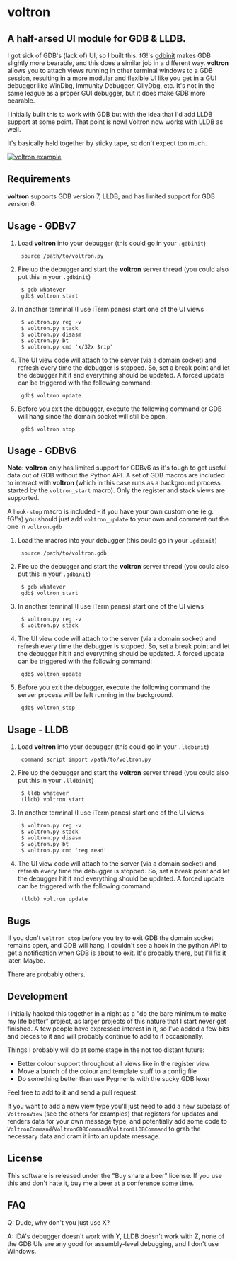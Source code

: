 voltron
=======

A half-arsed UI module for GDB & LLDB. 
--------------------------------------

I got sick of GDB's (lack of) UI, so I built this. fG!'s [gdbinit](https://github.com/gdbinit/Gdbinit) makes GDB slightly more bearable, and this does a similar job in a different way. **voltron** allows you to attach views running in other terminal windows to a GDB session, resulting in a more modular and flexible UI like you get in a GUI debugger like WinDbg, Immunity Debugger, OllyDbg, etc. It's not in the same league as a proper GUI debugger, but it does make GDB more bearable.

I initially built this to work with GDB but with the idea that I'd add LLDB support at some point. That point is now! Voltron now works with LLDB as well.

It's basically held together by sticky tape, so don't expect too much.

[![voltron example](http://github.com/snarez/voltron/raw/master/example.png)](#example)

Requirements
------------

**voltron** supports GDB version 7, LLDB, and has limited support for GDB version 6.

Usage - GDBv7
-------------

1. Load **voltron** into your debugger (this could go in your `.gdbinit`)

		source /path/to/voltron.py

2. Fire up the debugger and start the **voltron** server thread (you could also put this in your `.gdbinit`)

		$ gdb whatever
		gdb$ voltron start

3. In another terminal (I use iTerm panes) start one of the UI views

		$ voltron.py reg -v
		$ voltron.py stack
		$ voltron.py disasm
		$ voltron.py bt
		$ voltron.py cmd 'x/32x $rip'

4. The UI view code will attach to the server (via a domain socket) and refresh every time the debugger is stopped. So, set a break point and let the debugger hit it and everything should be updated. A forced update can be triggered with the following command: 

		gdb$ voltron update

5. Before you exit the debugger, execute the following command or GDB will hang since the domain socket will still be open.

		gdb$ voltron stop

Usage - GDBv6
-------------

**Note:** **voltron** only has limited support for GDBv6 as it's tough to get useful data out of GDB without the Python API. A set of GDB macros are included to interact with **voltron** (which in this case runs as a background process started by the `voltron_start` macro). Only the register and stack views are supported.

A `hook-stop` macro is included - if you have your own custom one (e.g. fG!'s) you should just add `voltron_update` to your own and comment out the one in `voltron.gdb`

1. Load the macros into your debugger (this could go in your `.gdbinit`)

		source /path/to/voltron.gdb

2. Fire up the debugger and start the **voltron** server thread (you could also put this in your `.gdbinit`)

		$ gdb whatever
		gdb$ voltron_start

3. In another terminal (I use iTerm panes) start one of the UI views

		$ voltron.py reg -v
		$ voltron.py stack

4. The UI view code will attach to the server (via a domain socket) and refresh every time the debugger is stopped. So, set a break point and let the debugger hit it and everything should be updated. A forced update can be triggered with the following command: 

		gdb$ voltron_update

5. Before you exit the debugger, execute the following command the server process will be left running in the background.

		gdb$ voltron_stop

Usage - LLDB
-------------

1. Load **voltron** into your debugger (this could go in your `.lldbinit`)

		command script import /path/to/voltron.py

2. Fire up the debugger and start the **voltron** server thread (you could also put this in your `.lldbinit`)

		$ lldb whatever
		(lldb) voltron start

3. In another terminal (I use iTerm panes) start one of the UI views

		$ voltron.py reg -v
		$ voltron.py stack
		$ voltron.py disasm
		$ voltron.py bt
		$ voltron.py cmd 'reg read'

4. The UI view code will attach to the server (via a domain socket) and refresh every time the debugger is stopped. So, set a break point and let the debugger hit it and everything should be updated. A forced update can be triggered with the following command: 

		(lldb) voltron update

Bugs
----

If you don't `voltron stop` before you try to exit GDB the domain socket remains open, and GDB will hang. I couldn't see a hook in the python API to get a notification when GDB is about to exit. It's probably there, but I'll fix it later. Maybe.

There are probably others.

Development
-----------

I initially hacked this together in a night as a "do the bare minimum to make my life better" project, as larger projects of this nature that I start never get finished. A few people have expressed interest in it, so I've added a few bits and pieces to it and will probably continue to add to it occasionally.

Things I probably will do at some stage in the not too distant future:

* Better colour support throughout all views like in the register view
* Move a bunch of the colour and template stuff to a config file
* Do something better than use Pygments with the sucky GDB lexer

Feel free to add to it and send a pull request.

If you want to add a new view type you'll just need to add a new subclass of `VoltronView` (see the others for examples) that registers for updates and renders data for your own message type, and potentially add some code to `VoltronCommand`/`VoltronGDBCommand`/`VoltronLLDBCommand` to grab the necessary data and cram it into an update message.

License
-------

This software is released under the "Buy snare a beer" license. If you use this and don't hate it, buy me a beer at a conference some time.

FAQ
---

Q: Dude, why don't you just use X?

A: IDA's debugger doesn't work with Y, LLDB doesn't work with Z, none of the GDB UIs are any good for assembly-level debugging, and I don't use Windows.
